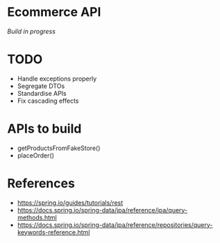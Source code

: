 # Ecommerce API
_Build in progress_

# TODO
- Handle exceptions properly
- Segregate DTOs
- Standardise APIs
- Fix cascading effects

# APIs to build
- getProductsFromFakeStore()
- placeOrder()

# References
- https://spring.io/guides/tutorials/rest
- https://docs.spring.io/spring-data/jpa/reference/jpa/query-methods.html
- https://docs.spring.io/spring-data/jpa/reference/repositories/query-keywords-reference.html